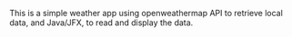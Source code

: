 This is a simple weather app using openweathermap API to retrieve local data, and Java/JFX, to read and display the data. 
